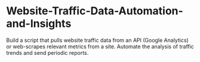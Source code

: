 # Website-Traffic-Data-Automation-and-Insights
Build a script that pulls website traffic data from an API (Google Analytics) or web-scrapes relevant metrics from a site. Automate the analysis of traffic trends and send periodic reports.
